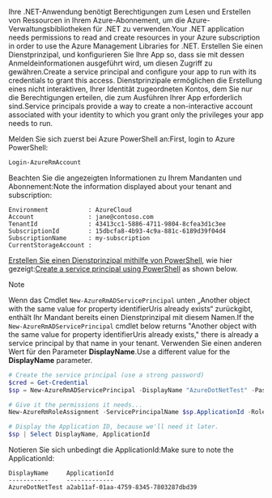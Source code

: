 <span data-ttu-id="4b4de-101">Ihre .NET-Anwendung benötigt Berechtigungen zum Lesen und Erstellen von Ressourcen in Ihrem Azure-Abonnement, um die Azure-Verwaltungsbibliotheken für .NET zu verwenden.</span><span class="sxs-lookup"><span data-stu-id="4b4de-101">Your .NET application needs permissions to read and create resources in your Azure subscription in order to use the Azure Management Libraries for .NET.</span></span> <span data-ttu-id="4b4de-102">Erstellen Sie einen Dienstprinzipal, und konfigurieren Sie Ihre App so, dass sie mit dessen Anmeldeinformationen ausgeführt wird, um diesen Zugriff zu gewähren.</span><span class="sxs-lookup"><span data-stu-id="4b4de-102">Create a service principal and configure your app to run with its credentials to grant this access.</span></span> <span data-ttu-id="4b4de-103">Dienstprinzipale ermöglichen die Erstellung eines nicht interaktiven, Ihrer Identität zugeordneten Kontos, dem Sie nur die Berechtigungen erteilen, die zum Ausführen Ihrer App erforderlich sind.</span><span class="sxs-lookup"><span data-stu-id="4b4de-103">Service principals provide a way to create a non-interactive account associated with your identity to which you grant only the privileges your app needs to run.</span></span>

<span data-ttu-id="4b4de-104">Melden Sie sich zuerst bei Azure PowerShell an:</span><span class="sxs-lookup"><span data-stu-id="4b4de-104">First, login to Azure PowerShell:</span></span>

```powershell
Login-AzureRmAccount
```

<span data-ttu-id="4b4de-105">Beachten Sie die angezeigten Informationen zu Ihrem Mandanten und Abonnement:</span><span class="sxs-lookup"><span data-stu-id="4b4de-105">Note the information displayed about your tenant and subscription:</span></span>

```plaintext
Environment           : AzureCloud
Account               : jane@contoso.com
TenantId              : 43413cc1-5886-4711-9804-8cfea3d1c3ee
SubscriptionId        : 15dbcfa8-4b93-4c9a-881c-6189d39f04d4
SubscriptionName      : my-subscription
CurrentStorageAccount : 
```

<span data-ttu-id="4b4de-106">[Erstellen Sie einen Dienstprinzipal mithilfe von PowerShell](/powershell/azure/create-azure-service-principal-azureps), wie hier gezeigt:</span><span class="sxs-lookup"><span data-stu-id="4b4de-106">[Create a service principal using PowerShell](/powershell/azure/create-azure-service-principal-azureps) as shown below.</span></span> 

> [!NOTE]
> <span data-ttu-id="4b4de-107">Wenn das Cmdlet `New-AzureRmADServicePrincipal` unten „Another object with the same value for property identifierUris already exists“ zurückgibt, enthält Ihr Mandant bereits einen Dienstprinzipal mit diesem Namen.</span><span class="sxs-lookup"><span data-stu-id="4b4de-107">If the `New-AzureRmADServicePrincipal` cmdlet below returns "Another object with the same value for property identifierUris already exists," there is already a service principal by that name in your tenant.</span></span> <span data-ttu-id="4b4de-108">Verwenden Sie einen anderen Wert für den Parameter **DisplayName**.</span><span class="sxs-lookup"><span data-stu-id="4b4de-108">Use a different value for the **DisplayName** parameter.</span></span> 

```powershell
# Create the service principal (use a strong password)
$cred = Get-Credential
$sp = New-AzureRmADServicePrincipal -DisplayName "AzureDotNetTest" -Password $cred.Password

# Give it the permissions it needs...
New-AzureRmRoleAssignment -ServicePrincipalName $sp.ApplicationId -RoleDefinitionName Contributor

# Display the Application ID, because we'll need it later.
$sp | Select DisplayName, ApplicationId
```

<span data-ttu-id="4b4de-109">Notieren Sie sich unbedingt die ApplicationId:</span><span class="sxs-lookup"><span data-stu-id="4b4de-109">Make sure to note the ApplicationId:</span></span>

```plaintext
DisplayName     ApplicationId
-----------     -------------
AzureDotNetTest a2ab11af-01aa-4759-8345-7803287dbd39
```
